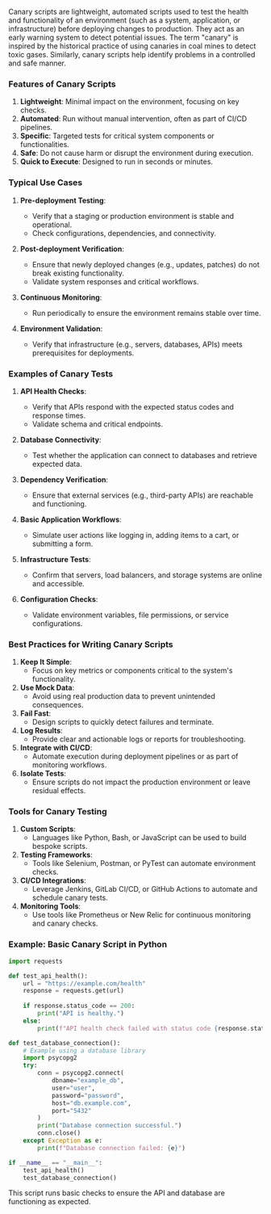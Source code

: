 Canary scripts are lightweight, automated scripts used to test the health and functionality of an environment (such as a system, application, or infrastructure) before deploying changes to production. They act as an early warning system to detect potential issues. The term "canary" is inspired by the historical practice of using canaries in coal mines to detect toxic gases. Similarly, canary scripts help identify problems in a controlled and safe manner.

### Features of Canary Scripts
1. **Lightweight**: Minimal impact on the environment, focusing on key checks.
2. **Automated**: Run without manual intervention, often as part of CI/CD pipelines.
3. **Specific**: Targeted tests for critical system components or functionalities.
4. **Safe**: Do not cause harm or disrupt the environment during execution.
5. **Quick to Execute**: Designed to run in seconds or minutes.

### Typical Use Cases
1. **Pre-deployment Testing**:
   - Verify that a staging or production environment is stable and operational.
   - Check configurations, dependencies, and connectivity.

2. **Post-deployment Verification**:
   - Ensure that newly deployed changes (e.g., updates, patches) do not break existing functionality.
   - Validate system responses and critical workflows.

3. **Continuous Monitoring**:
   - Run periodically to ensure the environment remains stable over time.

4. **Environment Validation**:
   - Verify that infrastructure (e.g., servers, databases, APIs) meets prerequisites for deployments.

### Examples of Canary Tests
1. **API Health Checks**:
   - Verify that APIs respond with the expected status codes and response times.
   - Validate schema and critical endpoints.

2. **Database Connectivity**:
   - Test whether the application can connect to databases and retrieve expected data.

3. **Dependency Verification**:
   - Ensure that external services (e.g., third-party APIs) are reachable and functioning.

4. **Basic Application Workflows**:
   - Simulate user actions like logging in, adding items to a cart, or submitting a form.

5. **Infrastructure Tests**:
   - Confirm that servers, load balancers, and storage systems are online and accessible.

6. **Configuration Checks**:
   - Validate environment variables, file permissions, or service configurations.

### Best Practices for Writing Canary Scripts
1. **Keep It Simple**:
   - Focus on key metrics or components critical to the system's functionality.
2. **Use Mock Data**:
   - Avoid using real production data to prevent unintended consequences.
3. **Fail Fast**:
   - Design scripts to quickly detect failures and terminate.
4. **Log Results**:
   - Provide clear and actionable logs or reports for troubleshooting.
5. **Integrate with CI/CD**:
   - Automate execution during deployment pipelines or as part of monitoring workflows.
6. **Isolate Tests**:
   - Ensure scripts do not impact the production environment or leave residual effects.

### Tools for Canary Testing
1. **Custom Scripts**:
   - Languages like Python, Bash, or JavaScript can be used to build bespoke scripts.
2. **Testing Frameworks**:
   - Tools like Selenium, Postman, or PyTest can automate environment checks.
3. **CI/CD Integrations**:
   - Leverage Jenkins, GitLab CI/CD, or GitHub Actions to automate and schedule canary tests.
4. **Monitoring Tools**:
   - Use tools like Prometheus or New Relic for continuous monitoring and canary checks.

### Example: Basic Canary Script in Python
```python
import requests

def test_api_health():
    url = "https://example.com/health"
    response = requests.get(url)
    
    if response.status_code == 200:
        print("API is healthy.")
    else:
        print(f"API health check failed with status code {response.status_code}.")

def test_database_connection():
    # Example using a database library
    import psycopg2
    try:
        conn = psycopg2.connect(
            dbname="example_db",
            user="user",
            password="password",
            host="db.example.com",
            port="5432"
        )
        print("Database connection successful.")
        conn.close()
    except Exception as e:
        print(f"Database connection failed: {e}")

if __name__ == "__main__":
    test_api_health()
    test_database_connection()
```

This script runs basic checks to ensure the API and database are functioning as expected.